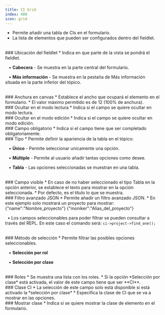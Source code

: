 ```yaml
---
title: CI Grid
index: 400
icon: grid
---
```

* Permite añadir una tabla de CIs en el formulario.
* La lista de elementos que pueden ser configurados dentro del fieldlet.

<br />
### Ubicación del fieldlet
* Indica en que parte de la vista se pondrá el fieldlet. <br />

&nbsp; &nbsp;• **Cabecera** - Se muestra en la parte central del formulario. <br />

&nbsp; &nbsp;• **Más información** - Se muestra en la pestaña de Más información situada en la parte inferior del tópico.


<br />
### Anchura en canvas
* Establece el ancho que ocupará el elemento en el formulario.
* El valor máximo permitido es de 12 (100% de anchura).

<br />
### Ocultar en el modo lectura
* Indica si el campo se quiere ocultar en modo lectura.

<br />
### Ocultar en el modo edición
* Indica si el campo se quiere ocultar en modo edición.

<br />
### Campo obligatorio
* Indica si el campo tiene que ser completado obligatoriamente.


<br />
### Tipo
* Permite definir la apariencia de la tabla en el tópico: <br />

&nbsp; &nbsp;• **Único** - Permite seleccionar unicamente una opción. <br />

&nbsp; &nbsp;• **Múltiple** - Permite al usuario añadir tantas opciones como desee. <br />

&nbsp; &nbsp;• **Tabla** - Las opciones seleccionadas se muestran en una tabla.


<br />
### Campo visible
* En caso de no haber seleccionado el tipo Tabla en la opción anterior, se establece el texto para mostrar en la opción seleccionada.
* Por defecto, es el titulo lo que se muestra.

<br />
### Filtro avanzado JSON
* Permite añadir un filtro avanzado JSON.
* En este ejemplo solo mostrará un proyecto para mostrar:
        {"name":"Nombre_proyecto"} 
        {"moniker":"Alias_del_proyecto"} 


&nbsp;&nbsp;• Los campos seleccionables para poder filtrar se pueden consultar a través del REPL. En este caso el comando será: `ci->project->find_one();`


<br />
### Método de selección
* Permite filtrar las posibles opciones seleccionables. <br />

&nbsp; &nbsp;• **Selección por rol** <br />

&nbsp; &nbsp;• **Selección por clase**


<br />
### Roles
* Se muestra una lista con los roles.
* Si la opción *Selección por clase* está activada, el valor de este campo tiene que ser **CI**.


<br />
### Clase CI
* La selección de este campo solo está disponible si está activado la *selección por clase*
* Especifica la clase de CI que se va a mostrar en las opciones.

<br />
### Mostrar clase
* Indica si se quiere mostrar la clase de elemento en el formulario.
